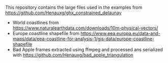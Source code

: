 This repository contains the large files used in the examples from https://github.com/Henauxg/ghx_constrained_delaunay

- World coastlines from https://www.naturalearthdata.com/downloads/10m-physical-vectors/
- Europe coastline shapefile from https://www.eea.europa.eu/data-and-maps/data/eea-coastline-for-analysis-1/gis-data/europe-coastline-shapefile
- Bad Apple frames extracted using ffmpeg and processed ans serialized with https://github.com/Henauxg/bad_apple_triangulation
